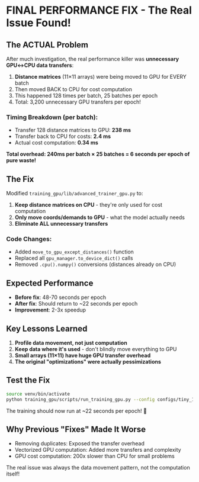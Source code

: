 # FINAL PERFORMANCE FIX - The Real Issue Found!

## The ACTUAL Problem

After much investigation, the real performance killer was **unnecessary GPU↔CPU data transfers**:

1. **Distance matrices** (11×11 arrays) were being moved to GPU for EVERY batch
2. Then moved BACK to CPU for cost computation  
3. This happened 128 times per batch, 25 batches per epoch
4. Total: 3,200 unnecessary GPU transfers per epoch!

### Timing Breakdown (per batch):
- Transfer 128 distance matrices to GPU: **238 ms**
- Transfer back to CPU for costs: **2.4 ms**  
- Actual cost computation: **0.34 ms**

**Total overhead: 240ms per batch × 25 batches = 6 seconds per epoch of pure waste!**

## The Fix

Modified `training_gpu/lib/advanced_trainer_gpu.py` to:
1. **Keep distance matrices on CPU** - they're only used for cost computation
2. **Only move coords/demands to GPU** - what the model actually needs
3. **Eliminate ALL unnecessary transfers**

### Code Changes:
- Added `move_to_gpu_except_distances()` function
- Replaced all `gpu_manager.to_device_dict()` calls
- Removed `.cpu().numpy()` conversions (distances already on CPU)

## Expected Performance

- **Before fix**: 48-70 seconds per epoch  
- **After fix**: Should return to ~22 seconds per epoch
- **Improvement**: 2-3x speedup

## Key Lessons Learned

1. **Profile data movement, not just computation**
2. **Keep data where it's used** - don't blindly move everything to GPU
3. **Small arrays (11×11) have huge GPU transfer overhead**
4. **The original "optimizations" were actually pessimizations**

## Test the Fix

```bash
source venv/bin/activate
python training_gpu/scripts/run_training_gpu.py --config configs/tiny_1.yaml --model GT+RL --device cuda:0
```

The training should now run at ~22 seconds per epoch! 🚀

## Why Previous "Fixes" Made It Worse

- Removing duplicates: Exposed the transfer overhead
- Vectorized GPU computation: Added more transfers and complexity
- GPU cost computation: 200x slower than CPU for small problems

The real issue was always the data movement pattern, not the computation itself!
